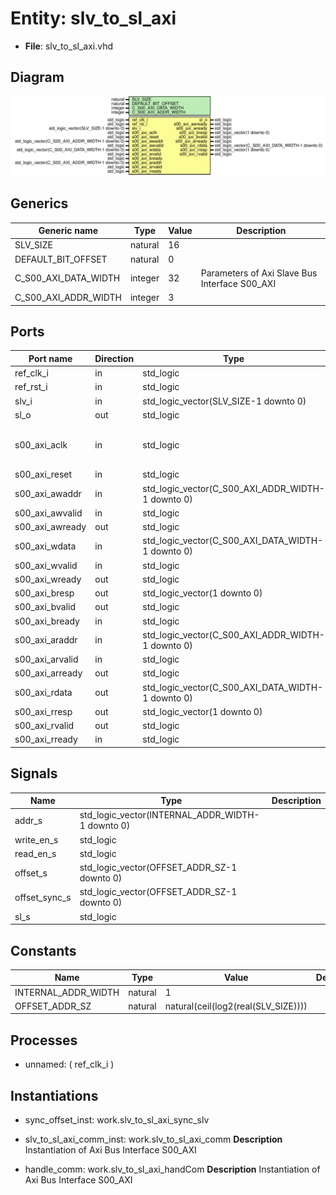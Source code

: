 # Entity: slv_to_sl_axi

- **File**: slv_to_sl_axi.vhd
## Diagram

![Diagram](slv_to_sl_axi.svg "Diagram")
## Generics

| Generic name         | Type    | Value | Description                                    |
| -------------------- | ------- | ----- | ---------------------------------------------- |
| SLV_SIZE             | natural | 16    |                                                |
| DEFAULT_BIT_OFFSET   | natural | 0     |                                                |
| C_S00_AXI_DATA_WIDTH | integer | 32    | Parameters of Axi Slave Bus Interface S00_AXI  |
| C_S00_AXI_ADDR_WIDTH | integer | 3     |                                                |
## Ports

| Port name       | Direction | Type                                              | Description                              |
| --------------- | --------- | ------------------------------------------------- | ---------------------------------------- |
| ref_clk_i       | in        | std_logic                                         |                                          |
| ref_rst_i       | in        | std_logic                                         |                                          |
| slv_i           | in        | std_logic_vector(SLV_SIZE-1 downto 0)             | input data                               |
| sl_o            | out       | std_logic                                         | output data                              |
| s00_axi_aclk    | in        | std_logic                                         | Ports of Axi Slave Bus Interface S00_AXI |
| s00_axi_reset   | in        | std_logic                                         |                                          |
| s00_axi_awaddr  | in        | std_logic_vector(C_S00_AXI_ADDR_WIDTH-1 downto 0) |                                          |
| s00_axi_awvalid | in        | std_logic                                         |                                          |
| s00_axi_awready | out       | std_logic                                         |                                          |
| s00_axi_wdata   | in        | std_logic_vector(C_S00_AXI_DATA_WIDTH-1 downto 0) |                                          |
| s00_axi_wvalid  | in        | std_logic                                         |                                          |
| s00_axi_wready  | out       | std_logic                                         |                                          |
| s00_axi_bresp   | out       | std_logic_vector(1 downto 0)                      |                                          |
| s00_axi_bvalid  | out       | std_logic                                         |                                          |
| s00_axi_bready  | in        | std_logic                                         |                                          |
| s00_axi_araddr  | in        | std_logic_vector(C_S00_AXI_ADDR_WIDTH-1 downto 0) |                                          |
| s00_axi_arvalid | in        | std_logic                                         |                                          |
| s00_axi_arready | out       | std_logic                                         |                                          |
| s00_axi_rdata   | out       | std_logic_vector(C_S00_AXI_DATA_WIDTH-1 downto 0) |                                          |
| s00_axi_rresp   | out       | std_logic_vector(1 downto 0)                      |                                          |
| s00_axi_rvalid  | out       | std_logic                                         |                                          |
| s00_axi_rready  | in        | std_logic                                         |                                          |
## Signals

| Name           | Type                                             | Description |
| -------------- | ------------------------------------------------ | ----------- |
| addr_s         | std_logic_vector(INTERNAL_ADDR_WIDTH-1 downto 0) |             |
| write_en_s     | std_logic                                        |             |
|  read_en_s     | std_logic                                        |             |
| offset_s       | std_logic_vector(OFFSET_ADDR_SZ-1 downto 0)      |             |
|  offset_sync_s | std_logic_vector(OFFSET_ADDR_SZ-1 downto 0)      |             |
| sl_s           | std_logic                                        |             |
## Constants

| Name                | Type    | Value                                | Description |
| ------------------- | ------- | ------------------------------------ | ----------- |
| INTERNAL_ADDR_WIDTH | natural |  1                                   |             |
| OFFSET_ADDR_SZ      | natural |  natural(ceil(log2(real(SLV_SIZE)))) |             |
## Processes
- unnamed: ( ref_clk_i )
## Instantiations

- sync_offset_inst: work.slv_to_sl_axi_sync_slv
- slv_to_sl_axi_comm_inst: work.slv_to_sl_axi_comm
**Description**
 Instantiation of Axi Bus Interface S00_AXI

- handle_comm: work.slv_to_sl_axi_handCom
**Description**
 Instantiation of Axi Bus Interface S00_AXI

